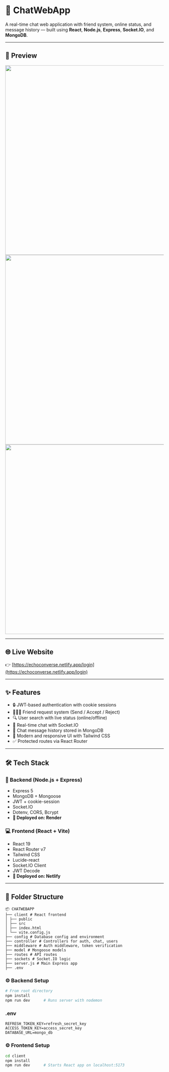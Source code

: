 # 💬 ChatWebApp

A real-time chat web application with friend system, online status, and message history — built using **React**, **Node.js**, **Express**, **Socket.IO**, and **MongoDB**.

---

## 📸 Preview
  <img src="https://github.com/user-attachments/assets/fed91e5f-37c2-4ce8-b571-59aac6f42343" width="600"/>
  <img src="https://github.com/user-attachments/assets/05ea8d04-d995-4dcf-b2b6-4fd0ac24324f" width="600"/>
  <img src="https://github.com/user-attachments/assets/b6a5743b-ec3b-4074-8a37-1027c8f071b3" width="600"/>

---

## 🌐 Live Website

👉 [https://echoconverse.netlify.app/login](https://echoconverse.netlify.app/login)

---

## ✨ Features

- 🔒 JWT-based authentication with cookie sessions
- 🧑‍🤝‍🧑 Friend request system (Send / Accept / Reject)
- 🔍 User search with live status (online/offline)
- 💬 Real-time chat with Socket.IO
- 💾 Chat message history stored in MongoDB
- 🎨 Modern and responsive UI with Tailwind CSS
- ✅ Protected routes via React Router

---

## 🛠️ Tech Stack

### 🔧 Backend (Node.js + Express)

- Express 5
- MongoDB + Mongoose
- JWT + cookie-session
- Socket.IO
- Dotenv, CORS, Bcrypt
- **🔗 Deployed on: Render**

### 💻 Frontend (React + Vite)

- React 19
- React Router v7
- Tailwind CSS
- Lucide-react
- Socket.IO Client
- JWT Decode
- **🚀 Deployed on: Netlify**

---

## 📁 Folder Structure

```
📦 CHATWEBAPP
├── client # React frontend
│ ├── public
│ ├── src
│ ├── index.html
│ └── vite.config.js
├── config # Database config and environment
├── controller # Controllers for auth, chat, users
├── middleware # Auth middleware, token verification
├── model # Mongoose models
├── routes # API routes
├── sockets # Socket.IO logic
├── server.js # Main Express app
├── .env
```
### ⚙️ Backend Setup

```bash
# From root directory
npm install
npm run dev      # Runs server with nodemon
```
### .env 
```
REFRESH_TOKEN_KEY=refresh_secret_key
ACCESS_TOKEN_KEY=access_secret_key
DATABASE_URL=mongo_db
```

### ⚙️ Frontend Setup
```bash
cd client
npm install
npm run dev      # Starts React app on localhost:5173





